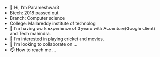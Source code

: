 - 👋 Hi, I’m Parameshwar3
- Btech: 2018 passed out
- Branch: Computer science 
- College: Mallareddy institute of technolog
- 🌱 I’m having work experience of 3 years with Accenture(Google client) and Tech mahindra.
- 👀 I’m interested in playing cricket and movies.
- 💞️ I’m looking to collaborate on ...
- 📫 How to reach me ...

<!---
Parameshwar3/Parameshwar3 is a ✨ special ✨ repository because its `README.md` (this file) appears on your GitHub profile.
You can click the Preview link to take a look at your changes.
--->
